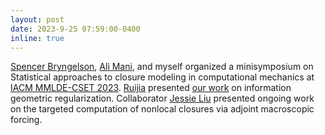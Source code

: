 ```yaml
---
layout: post
date: 2023-9-25 07:59:00-0400
inline: true
---
```


[Spencer Bryngelson](https://comp-physics.group/), [Ali Mani](https://manigroup.stanford.edu/), and myself organized a minisymposium on Statistical approaches to closure modeling in computational mechanics at [IACM MMLDE-CSET 2023](https://www.utep.edu/engineering/mmlde/). 
[Ruijia](https://ruijiacao.github.io/) presented [our work](https://arxiv.org/abs/2308.14127) on information geometric regularization. Collaborator [Jessie Liu](https://manigroup.stanford.edu/people/jessie-liu) presented ongoing work on the targeted computation of nonlocal closures via adjoint macroscopic forcing. 